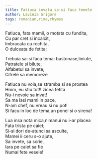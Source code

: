 ```yaml
---
title: Fatiuca invata sa-si faca temele
author: Lavinia Grigore
tags: romanian,rime,rhymes
---
```


Fatiuca, fata mamii, o motata cu fundita,  
Cu par cret si incalcit,  
Imbracata cu rochita,  
O dulceata de fetita;  

Trebuia sa-si faca tema: bastonase,liniute,  
Patratele  si bilute,  
Alfabetul sa invete,  
Cifrele sa memoreze  

Fatiuca nu voia,se stramba si se prostea  
Hmm, eu stiu tot!! zicea fetita  
Nu-i nevoie sa invat!  
Sa ma lasi mami in pace,  
N-am chef,  nu vreau si nu pot!  
Si facu in loc de tema,un ponei si o sirena!  

Lua insa nota mica,nimanui nu i-ar placea  
Fata trista pe caiet;  
Si-si dori de-atunci sa asculte,  
Mamei ii ceru s-o ajute,  
Sa invete, sa scrie,  
Iara pe caiet sa fie  
Numai fete vesele!  
